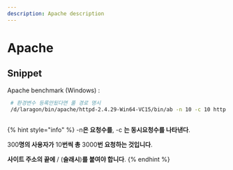 ```yaml
---
description: Apache description
---
```


# Apache

## Snippet

Apache benchmark \(Windows\) :

```bash
 # 환경변수 등록안됬다면 풀 경로 명시
 /d/laragon/bin/apache/httpd-2.4.29-Win64-VC15/bin/ab -n 10 -c 10 http://localhost/
 
```

{% hint style="info" %}
 -n**은 요청수를**, -c **는 동시요청수를 나타낸다**.

300**명의 사용자가** 10**번씩 총** 3000**번 요청하는 것입니다**.

**사이트 주소의 끝에** / \(**슬래시**\)**를 붙여야 합니다**.
{% endhint %}



